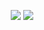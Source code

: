 <p align="center">
      <img height="auto" src="https://github-readme-stats.vercel.app/api?username=Marcsciaran&theme=blue-green&show_icons=true&count_private=true"/>
      <img height="auto" src="https://github-readme-stats-eight-theta.vercel.app/api/top-langs/?username=Marcsciaran&layout=compact&langs_count=8&theme=ocean_dark"/>
</p>

      
